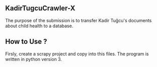 KadirTugcuCrawler-X
--
The purpose of the submission is to transfer Kadir Tuğcu's documents about child health to a database.

## How to Use ?
Firsly, create a scrapy project and copy into this files. The program is written in python version 3.